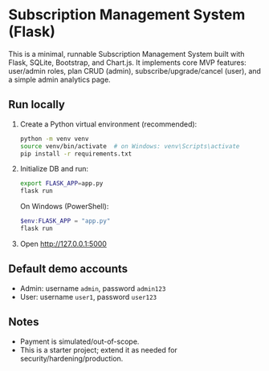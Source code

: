 # Subscription Management System (Flask)

This is a minimal, runnable Subscription Management System built with Flask, SQLite, Bootstrap, and Chart.js.
It implements core MVP features: user/admin roles, plan CRUD (admin), subscribe/upgrade/cancel (user), and a simple admin analytics page.

## Run locally
1. Create a Python virtual environment (recommended):
   ```bash
   python -m venv venv
   source venv/bin/activate  # on Windows: venv\Scripts\activate
   pip install -r requirements.txt
   ```
2. Initialize DB and run:
   ```bash
   export FLASK_APP=app.py
   flask run
   ```
   On Windows (PowerShell):
   ```powershell
   $env:FLASK_APP = "app.py"
   flask run
   ```
3. Open http://127.0.0.1:5000

## Default demo accounts
- Admin: username `admin`, password `admin123`
- User: username `user1`, password `user123`

## Notes
- Payment is simulated/out-of-scope.
- This is a starter project; extend it as needed for security/hardening/production.
